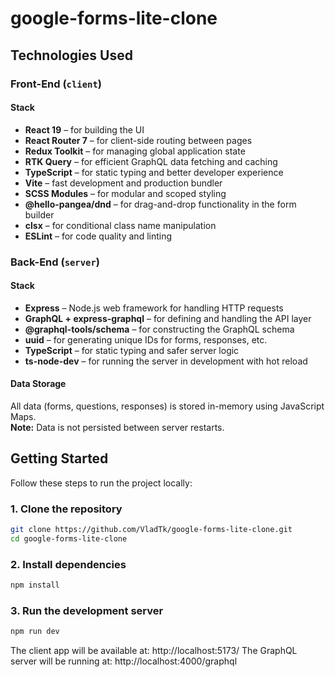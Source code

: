 # google-forms-lite-clone

## Technologies Used

### Front-End (`client`)

#### Stack

- **React 19** – for building the UI
- **React Router 7** – for client-side routing between pages
- **Redux Toolkit** – for managing global application state
- **RTK Query** – for efficient GraphQL data fetching and caching
- **TypeScript** – for static typing and better developer experience
- **Vite** – fast development and production bundler
- **SCSS Modules** – for modular and scoped styling
- **@hello-pangea/dnd** – for drag-and-drop functionality in the form builder
- **clsx** – for conditional class name manipulation
- **ESLint** – for code quality and linting

### Back-End (`server`)

#### Stack

- **Express** – Node.js web framework for handling HTTP requests
- **GraphQL + express-graphql** – for defining and handling the API layer
- **@graphql-tools/schema** – for constructing the GraphQL schema
- **uuid** – for generating unique IDs for forms, responses, etc.
- **TypeScript** – for static typing and safer server logic
- **ts-node-dev** – for running the server in development with hot reload

#### Data Storage

All data (forms, questions, responses) is stored in-memory using JavaScript Maps.  
**Note:** Data is not persisted between server restarts.

## Getting Started

Follow these steps to run the project locally:

### 1. Clone the repository

```bash
git clone https://github.com/VladTk/google-forms-lite-clone.git
cd google-forms-lite-clone
```

### 2. Install dependencies

```bash
npm install
```

### 3. Run the development server

```bash
npm run dev
```

The client app will be available at: http://localhost:5173/
The GraphQL server will be running at: http://localhost:4000/graphql
